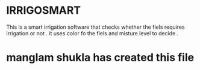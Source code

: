 # IRRIGOSMART
This is a smart irrigation software that checks whether the fiels requires irrigation or not .
it uses color fo the fiels and misture level to decide .
# manglam shukla has created this file